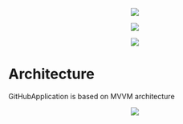 
<p align="center">
<img src="https://raw.github.com/faramarzaf/GitHubApplication/master/screenshots/name.png" />
</p>

<p align="center">
<img src="https://raw.github.com/faramarzaf/GitHubApplication/master/screenshots/GitHubApplication.png" />
</p>


<p align="center">
<img src="https://raw.github.com/faramarzaf/GitHubApplication/master/screenshots/poster.png" />
</p>



# Architecture  

GitHubApplication is based on MVVM architecture 
<p align="center">
<img src="https://raw.github.com/faramarzaf/GitHubApplication/master/screenshots/arch.png" />
</p>
